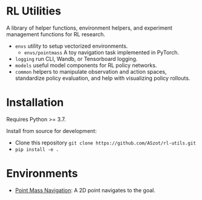 # RL Utilities
A library of helper functions, environment helpers, and experiment management functions for RL research.
* `envs` utility to setup vectorized environments.
    * `envs/pointmass` A toy navigation task implemented in PyTorch.
* `logging` run CLI, Wandb, or Tensorboard logging.
* `models` useful model components for RL policy networks.
* `common`  helpers to manipulate observation and action spaces, standardize policy evaluation, and help with visualizing policy rollouts.

# Installation
Requires Python >= 3.7.

Install from source for development:
* Clone this repository `git clone https://github.com/ASzot/rl-utils.git`
* `pip install -e .`

# Environments
* [Point Mass Navigation](https://github.com/ASzot/rl-helper/tree/main/rl_utils/envs/pointmass): A 2D point navigates to the goal.
